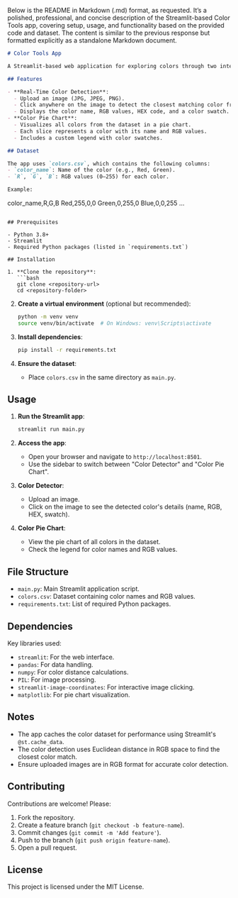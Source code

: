 Below is the README in Markdown (.md) format, as requested. It’s a polished, professional, and concise description of the Streamlit-based Color Tools app, covering setup, usage, and functionality based on the provided code and dataset. The content is similar to the previous response but formatted explicitly as a standalone Markdown document.

```markdown
# Color Tools App

A Streamlit-based web application for exploring colors through two interactive tools: **Real-Time Color Detection** and **Color Pie Chart Visualization**. Built with Python, the app leverages a predefined color dataset (`colors.csv`) to detect colors in uploaded images or visualize colors in a pie chart.

## Features

- **Real-Time Color Detection**:
  - Upload an image (JPG, JPEG, PNG).
  - Click anywhere on the image to detect the closest matching color from the dataset.
  - Displays the color name, RGB values, HEX code, and a color swatch.
- **Color Pie Chart**:
  - Visualizes all colors from the dataset in a pie chart.
  - Each slice represents a color with its name and RGB values.
  - Includes a custom legend with color swatches.

## Dataset

The app uses `colors.csv`, which contains the following columns:
- `color_name`: Name of the color (e.g., Red, Green).
- `R`, `G`, `B`: RGB values (0–255) for each color.

Example:
```
color_name,R,G,B
Red,255,0,0
Green,0,255,0
Blue,0,0,255
...
```

## Prerequisites

- Python 3.8+
- Streamlit
- Required Python packages (listed in `requirements.txt`)

## Installation

1. **Clone the repository**:
   ```bash
   git clone <repository-url>
   cd <repository-folder>
   ```

2. **Create a virtual environment** (optional but recommended):
   ```bash
   python -m venv venv
   source venv/bin/activate  # On Windows: venv\Scripts\activate
   ```

3. **Install dependencies**:
   ```bash
   pip install -r requirements.txt
   ```

4. **Ensure the dataset**:
   - Place `colors.csv` in the same directory as `main.py`.

## Usage

1. **Run the Streamlit app**:
   ```bash
   streamlit run main.py
   ```

2. **Access the app**:
   - Open your browser and navigate to `http://localhost:8501`.
   - Use the sidebar to switch between "Color Detector" and "Color Pie Chart".

3. **Color Detector**:
   - Upload an image.
   - Click on the image to see the detected color's details (name, RGB, HEX, swatch).

4. **Color Pie Chart**:
   - View the pie chart of all colors in the dataset.
   - Check the legend for color names and RGB values.

## File Structure

- `main.py`: Main Streamlit application script.
- `colors.csv`: Dataset containing color names and RGB values.
- `requirements.txt`: List of required Python packages.

## Dependencies

Key libraries used:
- `streamlit`: For the web interface.
- `pandas`: For data handling.
- `numpy`: For color distance calculations.
- `PIL`: For image processing.
- `streamlit-image-coordinates`: For interactive image clicking.
- `matplotlib`: For pie chart visualization.

## Notes

- The app caches the color dataset for performance using Streamlit's `@st.cache_data`.
- The color detection uses Euclidean distance in RGB space to find the closest color match.
- Ensure uploaded images are in RGB format for accurate color detection.

## Contributing

Contributions are welcome! Please:
1. Fork the repository.
2. Create a feature branch (`git checkout -b feature-name`).
3. Commit changes (`git commit -m 'Add feature'`).
4. Push to the branch (`git push origin feature-name`).
5. Open a pull request.

## License

This project is licensed under the MIT License.
```